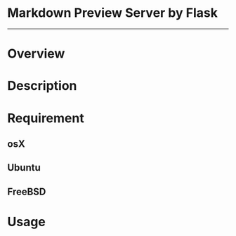 # Markdown Preview Server by Flask

---

# Overview


# Description


# Requirement

## osX

## Ubuntu

## FreeBSD


# Usage
